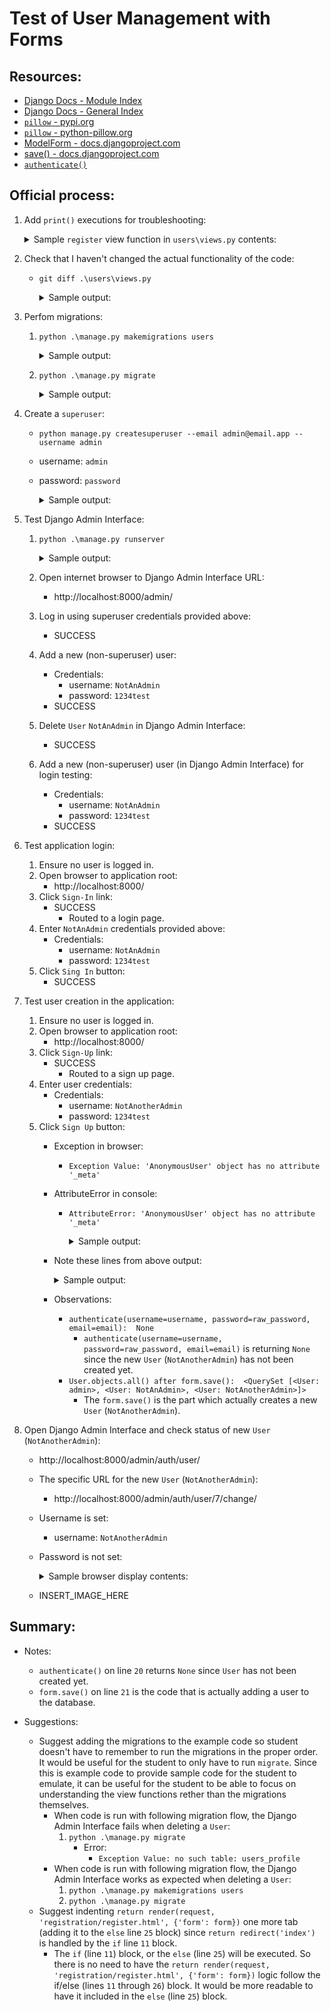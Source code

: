 # Test of User Management with Forms

## Resources:
* [Django Docs - Module Index](https://docs.djangoproject.com/en/4.1/py-modindex/)
* [Django Docs - General Index](https://docs.djangoproject.com/en/4.1/genindex/)
* [`pillow` - pypi.org](https://pypi.org/project/Pillow/)
* [`pillow` - python-pillow.org](https://python-pillow.org/)
* [ModelForm - docs.djangoproject.com](https://docs.djangoproject.com/en/4.1/topics/forms/modelforms/#modelform)
* [save() - docs.djangoproject.com](https://docs.djangoproject.com/en/4.1/topics/forms/modelforms/#the-save-method)
* [`authenticate()`](https://docs.djangoproject.com/en/4.1/topics/auth/default/#django.contrib.auth.authenticate)

## Official process:
1. Add `print()` executions for troubleshooting:
    <details>
    <summary>Sample <code>register</code> view function in <code>users\views.py</code> contents:</summary>

        def register(request):
            if request.method == 'POST':
                print('request.POST: ', request.POST)
                form =  NewUserForm(request.POST)
        
                if form.is_valid():
        
                    username = form.cleaned_data.get('username')
                    print('username: ', username)
                    raw_password = form.cleaned_data.get('password1')
                    print('raw_password: ', raw_password)
                    email = form.cleaned_data.get('email')
                    print('email: ', email)
        
                    user = authenticate(username=username, password=raw_password, email=email)
                    print('authenticate(username=username, password=raw_password, email=email): ', authenticate(username=username, password=raw_password, email=email))
                    print('User.objects.all() after authenticate(): ', User.objects.all())
                    print('user: ', user)
                    the_form = form.save()
                    print('User.objects.all() after form.save(): ', User.objects.all())
                    print('the_form: ', the_form)
                    print('type(the_form): ', type(the_form))
                    login(request, user)
        
                    return redirect('index')
            else:
                form = NewUserForm()
            return render(request, 'registration/register.html', {'form': form})
    </details>

1. Check that I haven't changed the actual functionality of the code:
    * `git diff .\users\views.py`
        <details>
        <summary>Sample output:</summary>

            PS C:\Users\Bruce\Programming\class_HB2\code\Ronnie\user_management_w_forms> git diff .\users\views.py
            diff --git a/code/Ronnie/user_management_w_forms/users/views.py b/code/Ronnie/user_management_w_forms/users/views.py
            index 9bc5a50..44bcb23 100644
            --- a/code/Ronnie/user_management_w_forms/users/views.py
            +++ b/code/Ronnie/user_management_w_forms/users/views.py
            @@ -3,22 +3,33 @@ from django.contrib.auth import login, authenticate
            from .forms import NewUserForm
            from django.contrib.auth.decorators import login_required
            
            +from .models import User
            +
            @login_required
            def profile(request):
                return render(request, 'registration/profile.html', {'user': request.user})
            
            def register(request):
                if request.method == 'POST':
            +        print('request.POST: ', request.POST)
                    form =  NewUserForm(request.POST)
            
                    if form.is_valid():
            
                        username = form.cleaned_data.get('username')
            +            print('username: ', username)
                        raw_password = form.cleaned_data.get('password1')
            +            print('raw_password: ', raw_password)
                        email = form.cleaned_data.get('email')
            +            print('email: ', email)
            
                        user = authenticate(username=username, password=raw_password, email=email)
            -            form.save()
            +            print('authenticate(username=username, password=raw_password, email=email): ', authenticate(username=username, password=raw_password, email=email))
            +            print('User.objects.all() after authenticate(): ', User.objects.all())
            +            print('user: ', user)
            +            the_form = form.save()
            +            print('User.objects.all() after form.save(): ', User.objects.all())
            +            print('the_form: ', the_form)
            +            print('type(the_form): ', type(the_form))
                        login(request, user)
            
                        return redirect('index')
            PS C:\Users\Bruce\Programming\class_HB2\code\Ronnie\user_management_w_forms>
        </details>

1. Perfom migrations:
    1. `python .\manage.py makemigrations users`
        <details>
        <summary>Sample output:</summary>

            PS C:\Users\Bruce\Programming\class_HB2\code\Ronnie\user_management_w_forms> python .\manage.py makemigrations users
            Migrations for 'users':
            users\migrations\0001_initial.py
                - Create model Profile
            PS C:\Users\Bruce\Programming\class_HB2\code\Ronnie\user_management_w_forms>
        </details>
    1. `python .\manage.py migrate`
        <details>
        <summary>Sample output:</summary>

            PS C:\Users\Bruce\Programming\class_HB2\code\Ronnie\user_management_w_forms> python .\manage.py migrate
            Operations to perform:
            Apply all migrations: admin, auth, contenttypes, sessions, users
            Running migrations:
            Applying contenttypes.0001_initial... OK
            Applying auth.0001_initial... OK
            Applying admin.0001_initial... OK
            Applying admin.0002_logentry_remove_auto_add... OK
            Applying admin.0003_logentry_add_action_flag_choices... OK
            Applying contenttypes.0002_remove_content_type_name... OK
            Applying auth.0002_alter_permission_name_max_length... OK
            Applying auth.0003_alter_user_email_max_length... OK
            Applying auth.0004_alter_user_username_opts... OK
            Applying auth.0005_alter_user_last_login_null... OK
            Applying auth.0006_require_contenttypes_0002... OK
            Applying auth.0007_alter_validators_add_error_messages... OK
            Applying auth.0008_alter_user_username_max_length... OK
            Applying auth.0009_alter_user_last_name_max_length... OK
            Applying auth.0010_alter_group_name_max_length... OK
            Applying auth.0011_update_proxy_permissions... OK
            Applying auth.0012_alter_user_first_name_max_length... OK
            Applying sessions.0001_initial... OK
            Applying users.0001_initial... OK
            PS C:\Users\Bruce\Programming\class_HB2\code\Ronnie\user_management_w_forms>
        </details>

1. Create a `superuser`:
    * `python manage.py createsuperuser --email admin@email.app --username admin`
    * username: `admin`
    * password: `password`
        <details>
        <summary>Sample output:</summary>

            PS C:\Users\Bruce\Programming\class_HB2\code\Ronnie\user_management_w_forms> python manage.py createsuperuser --email admin@email.app --username admin
            Password:
            Password (again):
            This password is too common.
            Bypass password validation and create user anyway? [y/N]: y
            Superuser created successfully.
            PS C:\Users\Bruce\Programming\class_HB2\code\Ronnie\user_management_w_forms>
        </details>

1. Test Django Admin Interface:
    1. `python .\manage.py runserver`
        <details>
        <summary>Sample output:</summary>

            PS C:\Users\Bruce\Programming\class_HB2\code\Ronnie\user_management_w_forms> python .\manage.py runserver
            Watching for file changes with StatReloader
            Performing system checks...
            
            System check identified no issues (0 silenced).
            September 12, 2022 - 09:38:34
            Django version 4.0, using settings 'project.settings'
            Starting development server at http://127.0.0.1:8000/
            Quit the server with CTRL-BREAK.
        </details>
    1. Open internet browser to Django Admin Interface URL:
        * http://localhost:8000/admin/
    1. Log in using superuser credentials provided above:
        * SUCCESS
    1. Add a new (non-superuser) user:
        * Credentials:
            * username: `NotAnAdmin`
            * password: `1234test`
        * SUCCESS
    1. Delete `User` `NotAnAdmin` in Django Admin Interface:
        * SUCCESS
    1. Add a new (non-superuser) user (in Django Admin Interface) for login testing:
        * Credentials:
            * username: `NotAnAdmin`
            * password: `1234test`
        * SUCCESS

1. Test application login:
    1. Ensure no user is logged in.
    1. Open browser to application root:
        * http://localhost:8000/
    1. Click `Sign-In` link:
        * SUCCESS
            * Routed to a login page.
    1. Enter `NotAnAdmin` credentials provided above:
        * Credentials:
            * username: `NotAnAdmin`
            * password: `1234test`
    1. Click `Sing In` button:
        * SUCCESS

1. Test user creation in the application:
    1. Ensure no user is logged in.
    1. Open browser to application root:
        * http://localhost:8000/
    1. Click `Sign-Up` link:
        * SUCCESS
            * Routed to a sign up page.
    1. Enter user credentials:
        * Credentials:
            * username: `NotAnotherAdmin`
            * password: `1234test`
    1. Click `Sign Up` button:
        * Exception in browser:
            * `Exception Value:	'AnonymousUser' object has no attribute '_meta'`
        * AttributeError in console:
            * `AttributeError: 'AnonymousUser' object has no attribute '_meta'`
                <details>
                <summary>Sample output:</summary>

                    request.POST:  <QueryDict:
                        {
                            'csrfmiddlewaretoken': ['hbZpp0Tve1KGt5rQrTqpBDSyNZqqS02TnqEzchMaAUaViZpfVcSMUJKC8heDYzTs'],
                            'username': ['NotAnotherAdmin'],
                            'email': ['NotAnAdmin@email.app'],
                            'password1': ['1234test'],
                            'password2': ['1234test']
                        }
                    >
                    username:  NotAnotherAdmin
                    raw_password:  1234test
                    email:  NotAnAdmin@email.app
                    authenticate(username=username, password=raw_password, email=email):  None
                    User.objects.all() after authenticate():  <QuerySet [<User: admin>, <User: NotAnAdmin>]>
                    user:  None
                    User.objects.all() after form.save():  <QuerySet [<User: admin>, <User: NotAnAdmin>, <User: NotAnotherAdmin>]>
                    the_form:  NotAnotherAdmin
                    type(the_form):  <class 'django.contrib.auth.models.User'>
                    Internal Server Error: /accounts/register/
                    Traceback (most recent call last):
                    File "C:\Users\Bruce\.virtualenvs\user_management_w_forms-XHGniG9b\lib\site-packages\django\core\handlers\exception.py", line 47, in inner
                        response = get_response(request)
                    File "C:\Users\Bruce\.virtualenvs\user_management_w_forms-XHGniG9b\lib\site-packages\django\core\handlers\base.py", line 181, in _get_response
                        response = wrapped_callback(request, *callback_args, **callback_kwargs)
                    File "C:\Users\Bruce\Programming\class_HB2\code\Ronnie\user_management_w_forms\users\views.py", line 33, in register
                        login(request, user)
                    File "C:\Users\Bruce\.virtualenvs\user_management_w_forms-XHGniG9b\lib\site-packages\django\contrib\auth\__init__.py", line 129, in login
                        request.session[SESSION_KEY] = user._meta.pk.value_to_string(user)
                    File "C:\Users\Bruce\.virtualenvs\user_management_w_forms-XHGniG9b\lib\site-packages\django\utils\functional.py", line 249, in inner
                        return func(self._wrapped, *args)
                    AttributeError: 'AnonymousUser' object has no attribute '_meta'
                    [12/Sep/2022 10:03:23] "POST /accounts/register/ HTTP/1.1" 500 76821
                </details>
        * Note these lines from above output:
            <details>
            <summary>Sample output:</summary>

                ...
                authenticate(username=username, password=raw_password, email=email):  None
                User.objects.all() after authenticate():  <QuerySet [<User: admin>, <User: NotAnAdmin>]>
                user:  None
                User.objects.all() after form.save():  <QuerySet [<User: admin>, <User: NotAnAdmin>, <User: NotAnotherAdmin>]>
                the_form:  NotAnotherAdmin
                type(the_form):  <class 'django.contrib.auth.models.User'>
                ...
            </details>
        * Observations:
            * `authenticate(username=username, password=raw_password, email=email):  None`
                * `authenticate(username=username, password=raw_password, email=email)` is returning `None` since the new `User` (`NotAnotherAdmin`) has not been created yet.
            * `User.objects.all() after form.save():  <QuerySet [<User: admin>, <User: NotAnAdmin>, <User: NotAnotherAdmin>]>`
                * The `form.save()` is the part which actually creates a new `User` (`NotAnotherAdmin`).

1. Open Django Admin Interface and check status of new `User` (`NotAnotherAdmin`):
    * http://localhost:8000/admin/auth/user/
    * The specific URL for the new `User` (`NotAnotherAdmin`):
        * http://localhost:8000/admin/auth/user/7/change/
    * Username is set:
        * username: `NotAnotherAdmin`
    * Password is not set:
        <details>
        <summary>Sample browser display contents:</summary>


            No password set.
            Raw passwords are not stored, so there is no way to see this user’s password, but you can change the password using this form.
        </details>
    * INSERT_IMAGE_HERE



## Summary:

* Notes:
    * `authenticate()` on line `20` returns `None` since `User` has not been created yet.
    * `form.save()` on line `21` is the code that is actually adding a user to the database.

* Suggestions:
    * Suggest adding the migrations to the example code so student doesn't have to remember to run the migrations in the proper order. It would be useful for the student to only have to run `migrate`. Since this is example code to provide sample code for the student to emulate, it can be useful for the student to be able to focus on understanding the view functions rether than the migrations themselves.
        * When code is run with following migration flow, the Django Admin Interface fails when deleting a `User`:
            1. `python .\manage.py migrate`
                * Error:
                    * `Exception Value:	no such table: users_profile`
        * When code is run with following migration flow, the Django Admin Interface works as expected when deleting a `User`:
            1. `python .\manage.py makemigrations users`
            1. `python .\manage.py migrate`
    * Suggest indenting `return render(request, 'registration/register.html', {'form': form})` one more tab (adding it to the `else` line `25` block) since `return redirect('index')` is handled by the `if` line `11` block.
        * The `if` (line `11`) block, or the `else` (line `25`) will be executed. So there is no need to have the `return render(request, 'registration/register.html', {'form': form})` logic follow the if/else (lines `11` through `26`) block. It would be more readable to have it included in the `else` (line `25`) block.
